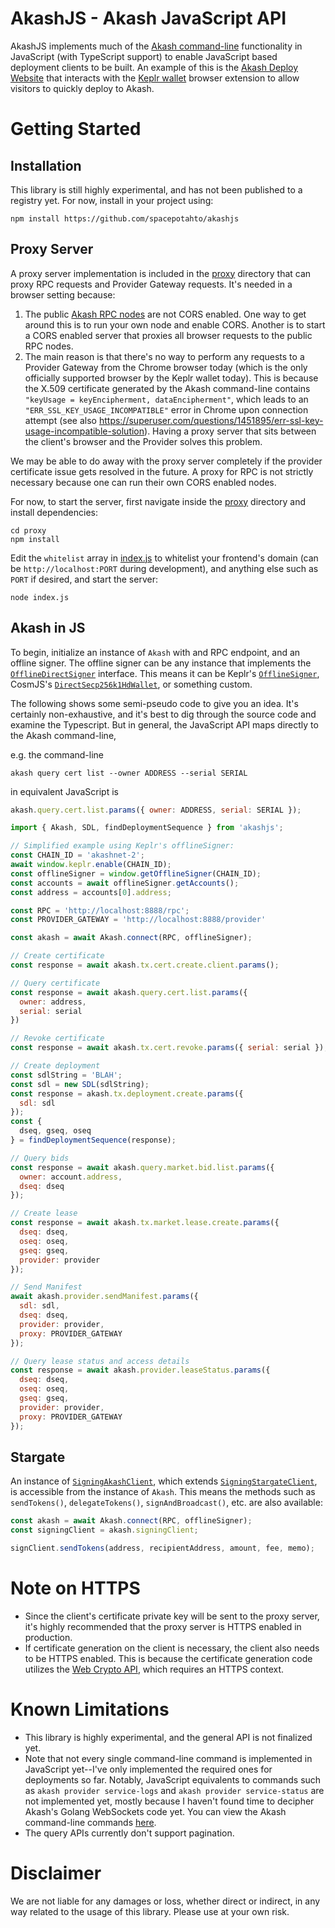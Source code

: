 # AkashJS - Akash JavaScript API
AkashJS implements much of the [Akash command-line](https://docs.akash.network/general-commands) functionality in JavaScript (with TypeScript support) to enable JavaScript based deployment clients to be built. An example of this is the [Akash Deploy Website](https://github.com/spacepotahto/akash-deploy-ui) that interacts with the [Keplr wallet](https://keplr.xyz/) browser extension to allow visitors to quickly deploy to Akash.

# Getting Started
## Installation
This library is still highly experimental, and has not been published to a registry yet. For now, install in your project using:
```shell
npm install https://github.com/spacepotahto/akashjs
```
## Proxy Server
A proxy server implementation is included in the [proxy](proxy) directory that can proxy RPC requests and Provider Gateway requests. It's needed in a browser setting because:
1) The public [Akash RPC nodes](https://github.com/ovrclk/net/blob/master/mainnet/rpc-nodes.txt) are not CORS enabled. One way to get around this is to run your own node and enable CORS. Another is to start a CORS enabled server that proxies all browser requests to the public RPC nodes.
2) The main reason is that there's no way to perform any requests to a Provider Gateway from the Chrome browser today (which is the only officially supported browser by the Keplr wallet today). This is because the X.509 certificate generated by the Akash command-line contains `"keyUsage = keyEncipherment, dataEncipherment"`, which leads to an `"ERR_SSL_KEY_USAGE_INCOMPATIBLE"` error in Chrome upon connection attempt (see also https://superuser.com/questions/1451895/err-ssl-key-usage-incompatible-solution). Having a proxy server that sits between the client's browser and the Provider solves this problem.

We may be able to do away with the proxy server completely if the provider certificate issue gets resolved in the future. A proxy for RPC is not strictly necessary because one can run their own CORS enabled nodes.

For now, to start the server, first navigate inside the [proxy](proxy) directory and install dependencies:
```shell
cd proxy
npm install
```
Edit the `whitelist` array in [index.js](proxy/index.js) to whitelist your frontend's domain (can be `http://localhost:PORT` during development), and anything else such as `PORT` if desired, and start the server:
```
node index.js
```

## Akash in JS
To begin, initialize an instance of `Akash` with and RPC endpoint, and an offline signer. The offline signer can be any instance that implements the [`OfflineDirectSigner`](https://github.com/cosmos/cosmjs/blob/main/packages/proto-signing/src/signer.ts) interface. This means it can be Keplr's [`OfflineSigner`](https://docs.keplr.app/api/cosmjs.html#connecting-with-cosmjs), CosmJS's [`DirectSecp256k1HdWallet`](https://github.com/cosmos/cosmjs/blob/main/packages/stargate/CUSTOM_PROTOBUF_CODECS.md#step-3a-instantiate-a-signing-client-using-your-custom-message-types), or something custom.

The following shows some semi-pseudo code to give you an idea. It's certainly non-exhaustive, and it's best to dig through the source code and examine the Typescript. But in general, the JavaScript API maps directly to the Akash command-line,

e.g. the command-line
```shell
akash query cert list --owner ADDRESS --serial SERIAL
```

in equivalent JavaScript is 
```javascript
akash.query.cert.list.params({ owner: ADDRESS, serial: SERIAL });
```

```javascript
import { Akash, SDL, findDeploymentSequence } from 'akashjs';

// Simplified example using Keplr's offlineSigner:
const CHAIN_ID = 'akashnet-2';
await window.keplr.enable(CHAIN_ID);
const offlineSigner = window.getOfflineSigner(CHAIN_ID);
const accounts = await offlineSigner.getAccounts();
const address = accounts[0].address;

const RPC = 'http://localhost:8888/rpc';
const PROVIDER_GATEWAY = 'http://localhost:8888/provider'

const akash = await Akash.connect(RPC, offlineSigner);

// Create certificate
const response = await akash.tx.cert.create.client.params();

// Query certificate
const response = await akash.query.cert.list.params({
  owner: address,
  serial: serial
})

// Revoke certificate
const response = await akash.tx.cert.revoke.params({ serial: serial });

// Create deployment
const sdlString = 'BLAH';
const sdl = new SDL(sdlString);
const response = akash.tx.deployment.create.params({
  sdl: sdl
});
const {
  dseq, gseq, oseq
} = findDeploymentSequence(response);

// Query bids
const response = await akash.query.market.bid.list.params({
  owner: account.address,
  dseq: dseq
});

// Create lease
const response = await akash.tx.market.lease.create.params({
  dseq: dseq,
  oseq: oseq,
  gseq: gseq,
  provider: provider
});

// Send Manifest
await akash.provider.sendManifest.params({
  sdl: sdl,
  dseq: dseq,
  provider: provider,
  proxy: PROVIDER_GATEWAY
});

// Query lease status and access details
const response = await akash.provider.leaseStatus.params({
  dseq: dseq,
  oseq: oseq,
  gseq: gseq,
  provider: provider,
  proxy: PROVIDER_GATEWAY
});
```

## Stargate
An instance of [`SigningAkashClient`](src/akash/signingAkashClient.ts), which extends [`SigningStargateClient`](https://github.com/cosmos/cosmjs/blob/main/packages/stargate/src/signingstargateclient.ts), is accessible from the instance of `Akash`. This means the methods such as `sendTokens()`, `delegateTokens()`, `signAndBroadcast()`, etc. are also available:

```javascript
const akash = await Akash.connect(RPC, offlineSigner);
const signingClient = akash.signingClient;

signClient.sendTokens(address, recipientAddress, amount, fee, memo);
```

# Note on HTTPS
- Since the client's certificate private key will be sent to the proxy server, it's highly recommended that the proxy server is HTTPS enabled in production.
- If certificate generation on the client is necessary, the client also needs to be HTTPS enabled. This is because the certificate generation code utilizes the [Web Crypto API](https://developer.mozilla.org/en-US/docs/Web/API/Web_Crypto_API), which requires an HTTPS context.

# Known Limitations
- This library is highly experimental, and the general API is not finalized yet.
- Note that not every single command-line command is implemented in JavaScript yet--I've only implemented the required ones for deployments so far. Notably, JavaScript equivalents to commands such as `akash provider service-logs` and `akash provider service-status` are not implemented yet, mostly because I haven't found time to decipher Akash's Golang WebSockets code yet. You can view the Akash command-line commands [here](https://docs.akash.network/general-commands).
- The query APIs currently don't support pagination.

# Disclaimer
We are not liable for any damages or loss, whether direct or indirect, in any way related to the usage of this library. Please use at your own risk.
